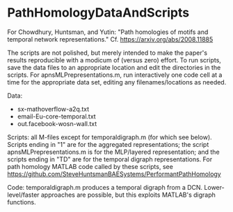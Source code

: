 # PathHomologyDataAndScripts
For Chowdhury, Huntsman, and Yutin: "Path homologies of motifs and temporal network representations." Cf. https://arxiv.org/abs/2008.11885 

The scripts are not polished, but merely intended to make the paper's results reproducible with a modicum of (versus zero) effort. To run scripts, save the data files to an appropriate location and edit the directories in the scripts. For apnsMLPrepresentations.m, run interactively one code cell at a time for the appropriate data set, editing any filenames/locations as needed. 

Data:
  - sx-mathoverflow-a2q.txt
  - email-Eu-core-temporal.txt
  - out.facebook-wosn-wall.txt

Scripts: all M-files except for temporaldigraph.m (for which see below). Scripts ending in "1" are for the aggregated representations; the script apnsMLPrepresentations.m is for the MLP/layered representation; and the scripts ending in "TD" are for the temporal digraph representations. For path homology MATLAB code called by these scripts, see https://github.com/SteveHuntsmanBAESystems/PerformantPathHomology

Code: temporaldigraph.m produces a temporal digraph from a DCN. Lower-level/faster approaches are possible, but this exploits MATLAB's digraph functions. 
